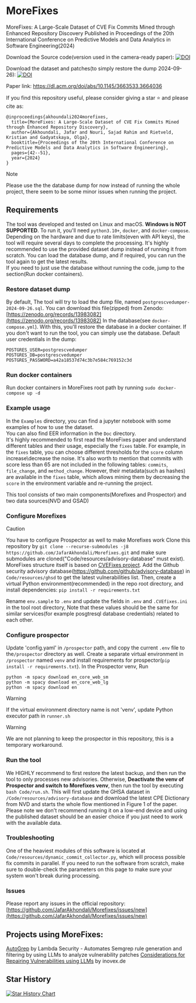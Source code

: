 # MoreFixes
MoreFixes: A Large-Scale Dataset of CVE Fix Commits Mined through Enhanced Repository Discovery
Published in Proceedings of the 20th International Conference on Predictive Models and Data Analytics in Software Engineering(2024)

Download the Source code(version used in the camera-ready paper):
[![DOI](https://zenodo.org/badge/DOI/10.5281/zenodo.11110595.svg)](https://doi.org/10.5281/zenodo.11110595)

Download the dataset and patches(to simply restore the dump 2024-09-26):
[![DOI](https://zenodo.org/badge/DOI/10.5281/zenodo.13983082.svg)](https://doi.org/10.5281/zenodo.13983082)




Paper link:
https://dl.acm.org/doi/abs/10.1145/3663533.3664036

If you find this repository useful, please consider giving a star ⭐ and please cite as:
```
@inproceedings{akhoundali2024morefixes,
  title={MoreFixes: A Large-Scale Dataset of CVE Fix Commits Mined through Enhanced Repository Discovery},
  author={Akhoundali, Jafar and Nouri, Sajad Rahim and Rietveld, Kristian and Gadyatskaya, Olga},
  booktitle={Proceedings of the 20th International Conference on Predictive Models and Data Analytics in Software Engineering},
  pages={42--51},
  year={2024}
}
```

> [!NOTE]  
> Please use the the database dump for now instead of running the whole project, there seem to be some minor issues when running the project.


## Requirements
The tool was developed and tested on Linux and macOS. **Windows is NOT SUPPORTED**. To run it, you'll need `python3.10+`, `docker`, and `docker-compose`.  
Depending on the hardware and due to rate limits(even with API keys), the tool will require several days to complete the processing.
It's highly recommended to use the provided dataset dump instead of running it from scratch. You can load the database dump, and if required, you can run the tool again to get the latest results.  
If you need to just use the database without running the code, jump to the section(Run docker containers).  


### Restore dataset dump

By default, The tool will try to load the dump file, named `postgrescvedumper-2024-09-26.sql`. You can download this file(zipped) from Zenodo: [https://zenodo.org/records/13983082](https://zenodo.org/records/13983082)
In the database(see `docker-compose.yml`). With this, you'll restore the database in a docker container. If you don't want to run the tool, you can simply use the database.
Default user credentials in the dump:
```
POSTGRES_USER=postgrescvedumper
POSTGRES_DB=postgrescvedumper
POSTGRES_PASSWORD=a42a18537d74c3b7e584c769152c3d
```


### Run docker containers
Run docker containers in MoreFixes root path by running `sudo docker-compose up -d` 

### Example usage
In the `Examples` directory, you can find a jupyter notebook with some examples of how to use the dataset.  
You can also find EER information in the `Doc` directory.  
It's highly recommended to first read the MoreFixes paper and understand different tables and their usage, especially the `fixes` table. For example, in the `fixes` table, you can choose different thresholds for the `score` column increase\decrease the noise. It's also worth to mention that commits with score less than 65 are not included in the following tables: `commits`, `file_change`, and `method_change`. However, their metadata(such as hashes) are available in the `fixes` table, which allows mining them by decreasing the `score` in the environment variable and re-running the project.


This tool consists of two main components(Morefixes and Prospector) and two data sources(NVD and GSAD)
### Configure Morefixes
> [!CAUTION]
> You have to configure Prospector as well to make Morefixes work
Clone this repository by `git clone --recurse-submodules -j8  https://github.com/JafarAkhondali/Morefixes.git` and make sure submodules are cloned("Code/resources/advisory-database" must exist).
MoreFixes structure itself is based on [CVEFixes project](https://github.com/secureIT-project/CVEfixes).
Add the Github security advisory database(https://github.com/github/advisory-database) in `Code/resources/ghsd` to get the latest vulnerabilities list.
Then, create a virtual Python environment(recommended) in the repo root directory, and install dependencies:
`pip install -r requirements.txt`

Rename `env.sample` to `.env` and update the fields in `.env` and `.CVEfixes.ini` in the tool root directory,
Note that these values should be the same for similar services(for example posgtresql database credentials) related to each other.

### Configure prospector 
Update 'config.yaml' in `/prospector` path, and copy the current `.env` file to the`/prospector` directory as well.
Create a separate virtual environment in `/prospector` named `venv` and install requirements for prospector(`pip install -r requirements.txt`).
In the Prospector venv, Run
```
python -m spacy download en_core_web_sm
python -m spacy download en_core_web_lg
python -m spacy download en
```

> [!WARNING]
> If the virtual environment directory name is not 'venv', update Python executor path in `runner.sh` 

> [!WARNING]
> We are not planning to keep the prospector in this repository, this is a temporary workaround.

### Run the tool
We HIGHLY recommend to first restore the latest backup, and then run the tool to only processes new advisories. Otherwise,
**Deactivate the venv of Prospector and switch to Morefixes venv**, then run the tool by executing `bash Code/run.sh`. This will first update the GHSA dataset in `/Code/resources/advisory-database` and download the latest CPE Dictionary from NVD and starts the whole flow mentioned in Figure 1 of the paper.
Please note we don't recommend running it on a low-end device and using the published dataset should be an easier choice if you just need to work with the available data.

### Troubleshooting
One of the heaviest modules of this software is located at `Code/resources/dynamic_commit_collector.py`, which will process possible fix commits in parallel. If you need to run the software from scratch, make sure to double-check the parameters on this page to make sure your system won't break during processing.

### Issues
Please report any issues in the official repository: [https://github.com/JafarAkhondali/Morefixes/issues/new](https://github.com/JafarAkhondali/Morefixes/issues/new)
## Projects using MoreFixes:
[AutoGrep](https://github.com/lambdasec/autogrep) by  Lambda Security - Automates Semgrep rule generation and filtering by using LLMs to analyze vulnerability patches
[Considerations for Repairing Vulnerabilities using LLMs](https://www.inovex.de/de/blog/considerations-for-repairing-vulnerabilities-using-llms/) by inovex.de

## Star History

[![Star History Chart](https://api.star-history.com/svg?repos=JafarAkhondali/Morefixes&type=Date)](https://star-history.com/#JafarAkhondali/Morefixes&Date) 
